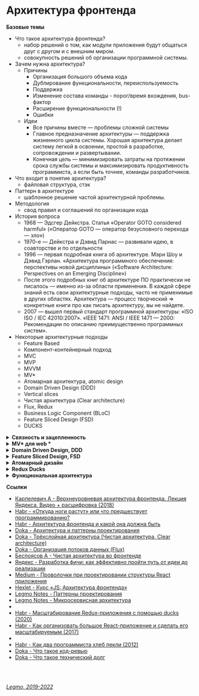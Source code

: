 <h1>Архитектура фронтенда</h1>

**Базовые темы**
- Что такое архитектура фронтенда? 
  - набор решений о том, как модули приложения будут общаться друг с другом и с внешним миром.
  - совокупность решений об организации программной системы.
- Зачем нужна архитектура?
  - Причины
    - Организация большого объема кода
    - Дублирование функциональности, переиспользуемость
    - Поддержка
    - Изменение состава команды - порог/время вхождения, bus-фактор
    - Расширение функциональности (!)
    - Ошибки
  - Идеи
    - Все причины вместе — проблемы сложной системы
    - Главное предназначение архитектуры — поддержка жизненного цикла системы. Хорошая архитектура делает систему легкой в освоении, простой в разработке, сопровождении и развертывании. 
    - Конечная цель — минимизировать затраты на протяжении срока службы системы и максимизировать продуктивность программиста, а если быть точнее, команды разработчиков.
- Что входит в понятие архитектура?
  - файловая структура, стэк
- Паттерн в архитектуре
  - шаблонное решение частой архитектурной проблемы.
- Методология
  - свод правил и соглашений по организации кода
- История вопроса
  - 1968 — Эдсгер Дейкстра. Статья «Operator GOTO considered harmful» («Оператор GOTO — оператор безусловного перехода — зло»)
  - 1970-е — Дейкстра и Дэвид Парнас — развивали идею, в соавторстве и по отдельности
  - 1996 — первая подробная книга об архитектуре. Мэри Шоу и Дэвид Гэрлан. «Архитектура программного обеспечения: перспективы новой дисциплины» («Software Architecture: Perspectives on an Emerging Discipline»)
  - После этого подробных книг об архитектуре ПО практически не писалось — именно из-за области применения. В каждой сфере знаний есть свои архитектурные подходы, часто не применимые в других областях. Архитектура — процесс творческий => конкретные книги про как писать архитектуру, вы не найдете.
  - 2007 — вышел первый стандарт программной архитектуры: «ISO ISO / IEC 42010:2007». «IEEE 1471: ANSI / IEEE 1471 — 2000: Рекомендации по описанию преимущественно программных систем».
- Некоторые архитектурные подходы
  - Feature Based
  - Компонент-контейнерный подход
  - MVC
  - MVP
  - MVVM
  - MV*
  - Атомарная архитектура, atomic design
  - Domain Driven Design (DDD)
  - Vertical slices
  - Чистая архитектура (Clear architecture)
  - Flux, Redux
  - Business Logic Component (BLoC)
  - Feature Sliced Design (FSD)
  - DUCKS

[//]: # (Связность и зацепленность)
<details><summary><b>Связность и зацепленность</b></summary><p>

`Связность` (coupling) — взаимная зависимость модулей между собой.<br> 
Сколько изменений надо внести в модули при изменении другого модуля.<br>
Чем ниже этот показатель — тем лучше.<br>
Плохо кода модули зависят друг от друга — изменили что-то в компоненте User и надо вносить кучу правок в других модулях.

`Зацепленность` (cohesion) — степень общности обязанностей модуля.<br> 
Насколько модуль сфокусирована на решении одной задачи.<br>
Чем выше этот показатель — тем лучше.<br>
Плохо кода модуль решает несколько разных задач (например авторизация и шифрование).

Хорошая архитектура должна обладать низкой связностью, высокой зацепленностью.<br>
`Low coupling, high cohesion`

Ссылки:

- [ООП: некоторые принципы разработки программ на C++](https://statmod.ru/3-5/programming/oop_potapov/index.htm)
- [Как написать аккуратный код? Часть вторая: связность](https://bureau.ru/soviet/20200227/?ysclid=l95u4bmvwd168275487)
- [Medium - Low Coupling и High Cohesion](https://medium.com/german-gorelkin/low-coupling-high-cohesion-d36369fb1be9)
- []()

<br></p>
</details>

[//]: # (MV* для web todo: дополнить)
<details><summary><b>MV* для web *</b></summary><p>

`Model-View-Controller` (Модель-Вид-Контроллер)<br>
Конструкционный шаблон, архитектурный паттерн, концепция. 1979 г<br>
Описывает способ построения структуры приложения, сферы ответственности и взаимодействие каждой из частей в этой
структуре.

Основная идея: нужно чётко разделять ответственность за различное функционирование в наших приложениях.<br>
Делим приложение на 3 основных компонента, каждый отвечает за свои задачи.
Модификация каждого компонента может осуществляться независимо.

- `Model` - обработка данных и логика приложения
- `View` - представление данных пользователю (в любом формате). Пользовательский интерфейс
- `Controller` - обработка действий пользователя, вызов соответствующих ресурсов. Логика управления

Концепция стала популярна благодаря включению в две среды разработки: Struts и Ruby on Rails.

**Model**<br>
Для извлечения и манипуляций данными приложения.<br>
Данные и правила, которые используются для работы с данными.<br>
Содержит логику управления данными.

Только данные, которые должны быть обработаны в соответствии с правилами (дата не может указывать в будущее, e-mail
должен быть в определённом формате, имя не может быть длиннее Х символов, и так далее).

Даёт контроллеру представление данных, которые запросил пользователь (сообщение, страницу книги, фотоальбом, и тому
подобное). Модель данных будет одинаковой, вне зависимости от того, как мы хотим представлять их пользователю (таблицей,
списком...).

**View (Представление, Вид)**<br>
Отвечает за видимое пользователю отображение этих данных.
Применительно к web — формирует отдаваемый сервером браузеру пользователя HTML/CSS.

Обеспечивает различные способы представления данных, которые получены из модели.<br>
Это может быть шаблон, который заполняется данными. Может быть несколько различных view, и контроллер выбирает, какой
подходит наилучшим образом для текущей ситуации.

**Controller**<br>
Управляет всем этим оркестром. Содержит организационную логику.

Обеспечивает связь между пользователем и системой: контролирует ввод данных пользователем и использует модель и
представление для реализации необходимой реакции.

Контроллер может быть устроен так:

- основной котнтроллер - получает все запросы
- он вызывает другие контроллеры - для выполнения действий в зависимости от ситуации.

**Стандартная схема работы:**<br>

- Контроллер получает запрос
- Посылает команду Модели на работу с данными
- В зависимости от ответа Модели Контроллер решает - какое из Представлений вызвать для формирования итогового ответа на
  изначальный Запрос
- Представление по команде Контроллера меняет отображение информации на экране.
- Пользователь взаимодействует с Представлением (кликает по кнопке, например), и тем самым формирует новый запрос к
  Контроллеру

Веб приложение обычно состоит из набора контроллеров, моделей и видов.

**Модификации**<br>
Есть много модификаций шаблона MVC -HMVC (Hierarchical MVC) и другие

**MVC для React & Redux**<br>

- Model = State. Состояние, хранящееся в Redux Store
- View = React компоненты без хуков и своего стейта.
- Controller = Redux (Reducer, Action)

Другой вариант

- Model = Redux
- View = React
- Controller = React-redux. Обёртка, которая принимает стейт, диспатчит ActionCreators и т. При условии, что никаких "
  умных" компонент со своим стейтом и т.д.



**Ссылки**

- [Концепция MVC для чайников](https://ruseller.com/lessons.php?id=666)
- [MVC для веб: проще некуда](https://habr.com/ru/post/181772/)
- [Habr - Честный MVC на React + Redux (2016)](https://habr.com/ru/company/developersoft/blog/305812/)
- [Doka - Архитектурный паттерн MVC ](https://doka.guide/js/architecture-mvc/)
- [Medium - Прощай, Redux (2018)](https://medium.com/devschacht/jack-scott-goodbye-redux-4f11cc3c6af5)

<br></p>
</details>

[//]: # (Domain Driven Design, DDD)
<details><summary><b>Domain Driven Design, DDD</b></summary><p>

`Domain Driven Design` (предметно-ориентированное проектирование) - подход построения моделей программных продуктов.

DDD не связан с технологиями. Это про архитектуру.<br>
Вместо этого речь идет о развитии знаний о бизнесе и использовании технологий для обеспечения ценности.

Книга Эрика Эванса «Предметно-ориентированное проектирование (DDD): структуризация сложных программных систем»<br>
Рекоменация Кузебюрдина (It-Kamasutra)

Программное обеспечение это не только код. Код редко является конечной целью вашей работы. Код это только средства
решения бизнес-задач. Так почему код должен быть на языке отличном от языка бизнеса? DDD подчеркивает что код и бизнес
должны говорить на одном языке. Когда барьер преодолён, нет необходимости в переводе или утомительной синхронизации,
информация не потеряется. Каждый участник влияет на Бизнес-Домен, не только разработчики. Получающееся программное
обеспечение - единственная правда для общего языка.

Три основных понятия:

- Единый Язык (Ubiquitous Language)
- Стратегическое моделирование (Strategic Design)
- Тактическое моделирование (Tactical Design)

Ссылки:

- [Habr - Domain Driven Design на практике](https://habr.com/ru/post/334126/)
- [Domain Driven Design (DDD) - что это такое? И как начать использовать DDD в разработке](https://blog-programmista.ru/post/132-ddd-what-is-it.html)
- [Что можно узнать о Domain Driven Design за 10 минут?](https://itnan.ru/post.php?c=1&p=489352)
- []()

<br></p>
</details>

[//]: # (Feature Sliced Design, FSD)
<details><summary><b>Feature Sliced Design, FSD</b></summary><p>

`Feature Sliced Design` - методология проектирования архитектуры frontend-приложений.<br>
Свод правил и соглашений по организации кода

Полезна для средних и больших проектов, которые будут в вашем распоряжении несколько лет.<br>
Учитывает регулярные изменения требований бизнеса.

Не привязана к конкретному языку программирования, UI-фреймворку или менеджеру состояния. 

Одним из минусов является высокий порог входа.<br>
Разработчик должен понимать как работает этот подход и при разработке очередного модуля вам придется подумать о правильности его расположения.

Выделяются следующие архитектурные абстракции:
- `слои` - по области влияния
    - app - инициализация приложения (init, styles, providers, ...);
    - processes - бизнес-процессы приложения управляющие страницами (payment, auth, ...);
    - pages - страницы приложения (user-page, ...);
    - features - части функциональности приложения (auth-by-oauth, ...);
    - entities - бизнес-сущности (viewer, order, ...);
    - shared - переиспользуемый инфраструктурный код (UIKit, libs, API, ...).
- `слайсы` - по бизнес-домену
  - разделение кода на слайсы зависит от проекта, не определяется методологией
  - Например:
    - user
    - post
    - comment
- `сегменты` - по назначению в реализации
    - ui - UI-представление модуля (components, widgets, canvas, ...);
    - model - бизнес-логика модуля (store, effects/actions, hooks/contracts, ...);
    - lib - вспомогательные библиотеки;
    - api - логика взаимодействия с API;
    - config - модуль конфигурации приложения и его окружения.

\*\*\*

Методология состоит из разделения на 
- страницы
- виджеты
- фичи
- сущности
- shared-компоненты

- В папке каждой сущности, виджета, страницы происходит разделение на 
- /ui, 
- /lib, 
- /model. 
 
Основная сложность при использовании методологии заключается в том, чтобы грамотно разбить код.<br>
Всегда проще просто взять, вынести компоненты фичи в папку `/components`, но со временем - с ростом проекта - приходит понимание того, что не всё так просто, и длинная папка `/components` может не радовать, как и размазывание логики фичи по множеству папок, будь то `/redux` или какая-нибудь `/core` папка, куда складываются бизнес-сущности и их логика.


Ссылки:

- [Оф. сайт](https://feature-sliced.design/)
- [Habr - Архитектура фронтенда и какой она должна быть (2022)](https://habr.com/ru/post/667214/)
- [Илья Азин (Яндекс) — Доклад Feature-Sliced Design (2021, YouTube)](https://www.youtube.com/watch?v=af-PD2yIUiU)
- [Методология "feature-sliced" - идеальный способ структурировать растущий проект?](https://okusov.ru/metodologiya-feature-sliced-idealnyj-sposob-strukturirovat-rastushij-proekt)
- [Структура frontend-приложений. Миф или реальность? (2022)](https://vc.ru/s/fly-code/512625-struktura-frontend-prilozheniy-mif-ili-realnost)
- []()

<br></p>
</details>

[//]: # (Атомарный дизайн)
<details><summary><b>Атомарный дизайн</b></summary><p>

Модульная методология для создания библиотек паттернов, простых в поддержке, масштабировании и развитии.<br>
Создание крупных и сложных UI-компонентов из более мелких и простых.

Брэд Фрост, 2016.<br>

5 категорий компонентов:
- `атомы` - неделимы элементы. Кнопка, ссылка, цвет
- `молекулы` - несколько атомов. Строка поиска - текстовое поле + кнопка + пиктограмма + подсказки
- `организмы` - несколько молекул и атомов. Шапка сайта 
- `шаблон` - законченные веб-страницы или экраны приложений (но с тестовым контентом)
- `страницы` - шаблон, заполненный реальным контентом (картинками, текстами и т.д.)

Примеры реализации
- [Storybook](https://storybook.js.org/) - инструмент для разработки и управления библиотекой UI компонентов. Open Source
- [Pattern Lab](https://patternlab.io/) - генератор статических сайтов, использующий методологию атомарного дизайна.

Ссылки:

- [Habr - Атомарный веб-дизайн (2015)](https://habr.com/ru/post/249223/)
- [Брэд Фрост — Атомарный дизайн (перевод)](https://medium.com/%D0%B0%D1%82%D0%BE%D0%BC%D0%B0%D1%80%D0%BD%D1%8B%D0%B9-%D0%B4%D0%B8%D0%B7%D0%B0%D0%B9%D0%BD/atomic-design-foreword-4960ad17bc1a)
- [Всё, что вам нужно знать об атомарном дизайне](https://deadsign.ru/ui/everything-you-need-to-know-about-atomic-design/)

<br></p>
</details>

[//]: # (Redux Duсks)
<details><summary><b>Redux Duсks</b></summary><p>

См [Legmo Notes - React. Ducks](../JS/React.md#ducks)

<br></p>
</details>

[//]: # (Функциональная архитектура)
<details><summary><b>Функциональная архитектура</b></summary><p>

Примерно так: до начала работы с кодом анализируем будущий продукт

- [Шерер П - Функциональная архитектура цифровых продуктов. Часть 1](https://sherer-pro.turbopages.org/sherer.pro/s/blog/funkcionalnaja-arhitektura-cifrovyh-produktov-chast-1/)
- [Шерер П - Функциональная архитектура цифровых продуктов. Часть 2](https://sherer-pro.turbopages.org/sherer.pro/s/blog/funkcionalnaja-arhitektura-cifrovyh-produktov-chast-2/)
- [Шерер П - Функциональная архитектура цифровых продуктов. Часть 3](https://sherer-pro.turbopages.org/sherer.pro/s/blog/funkcionalnaya-arxitektura-cifrovyx-produktov-chast-3/?last_related=1&turbo_feed_type=full)

<br></p>
</details>


**Ссылки**

- [Карпелевич А - Верхнеуровневая архитектура фронтенда. Лекция Яндекса. Видео + расшифровка (2018)](https://itnan.ru/post.php?c=1&p=425611)
- [Habr - «Откуда ноги растут» или что предшествует программированию?](https://habr.com/ru/company/otus/blog/493898/)
- [Habr - Архитектура фронтенда и какой она должна быть](https://habr.com/ru/post/667214/)
- [Doka - Архитектура и паттерны проектирования](https://doka.guide/js/architecture-and-design-patterns/)
- [Doka - Трёхслойная архитектура (Чистая архитектура, Clear architecture)](https://doka.guide/js/clean-architecture/)
- [Doka - Организация потоков данных (Flux)](https://doka.guide/js/architecture-data-flow/)
- [Беспоясов А - Чистая архитектура во фронтенде](https://bespoyasov.ru/blog/clean-architecture-on-frontend/)
- [Яндекс - Разработка фичи: как эффективно пройти путь от идеи до реализации](https://academy.yandex.ru/journal/razrabotka-fichi-kak-effektivno-projti-put-ot-idei-do-realizacii)
- [Medium - Проволочки при проектировании структуры React приложения](https://medium.com/@vladimirmorulus/%D0%BF%D1%80%D0%BE%D0%B2%D0%BE%D0%BB%D0%BE%D1%87%D0%BA%D0%B8-%D0%BF%D1%80%D0%B8-%D0%BF%D1%80%D0%BE%D0%B5%D0%BA%D1%82%D0%B8%D1%80%D0%BE%D0%B2%D0%B0%D0%BD%D0%B8%D0%B8-%D1%81%D1%82%D1%80%D1%83%D0%BA%D1%82%D1%83%D1%80%D1%8B-react-%D0%BF%D1%80%D0%B8%D0%BB%D0%BE%D0%B6%D0%B5%D0%BD%D0%B8%D1%8F-609f80105e2c)
- [Hexlet - Курс «JS: Архитектура фронтенда»](https://ru.hexlet.io/courses/js-frontend-architecture)
- [Legmo Notes - Паттерны проектирования](./Pattern.md)
- [Legmo Notes - Микросервисная архитектура](../WebDeveloping/Microservices.md)
- 
- [Habr - Масштабирование Redux-приложения с помощью ducks (2020)](https://habr.com/ru/company/otus/blog/492638/?ysclid=l6sz05stk7523793176)
- [Habr - Как организовать большое React-приложение и сделать его масштабируемым (2017)](https://habr.com/ru/company/nix/blog/329060/)
- 
- [Habr - Как два программиста хлеб пекли (2012)](https://habr.com/ru/post/153225/)
- [Doka - Что такое код-ревью](https://doka.guide/tools/code-review/)
- [Doka - Что такое технический долг](https://doka.guide/js/technical-debt/)

<br>
<br>

*[Legmo, 2019-2022](https://github.com/Legmo/notes/)*